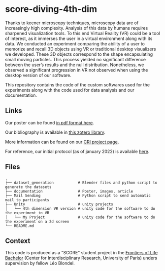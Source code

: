 # score-diving-4th-dim

Thanks to keener microscopy techniques, microscopy data are of increasingly high complexity. Analysis of this data by humans requires sharpened visualization tools. To this end Virtual Reality (VR) could be a tool of interest, as it immerses the user in a virtual environment along with its data. We conducted an experiment comparing the ability of a user to memorize and recall 3D objects using VR or traditional desktop visualizers we developed. These 3D objects correspond to the shape encapsulating small moving particles. This process yielded no significant difference between the user’s results and the null distribution. Nonetheless, we observed a significant progression in VR not observed when using the desktop version of our software.

This repository contains the code of the custom softwares used for the experiments along with the code used for data analysis and our documentation.

## Links

Our poster can be found [in pdf format here](https://drblobfish.github.io/assets/pdf/score/poster.pdf).

Our bibliography is available in [this zotero library](https://www.zotero.org/groups/4625494/score-4d-microscopy/library).

More information can be found on our [CRI project page](https://projects.cri-paris.org/projects/rRiHhgY3/summary).

For reference, our initial protocol (as of january 2022) is available [here](https://docs.google.com/document/d/1nIPCcI1o5f8sB7eeenndRpnXQNSKvKGWUfrj1_Wj8oY/edit?usp=sharing).

## Files

```
.
├── dataset_generation           # Blender files and python script to generate the datasets
├── documentation                # Poster, images, article
├── Mail Sending                 # Python script to send automatic mail to participants
├── Unity                        # unity projects
│   └── 4th dimension VR version # unity code for the software to do the experiment in VR
│   └── My Project               # unity code for the software to do the experiment on a 2d screen
└── README.md
```

## Context

This code is produced as a "SCORE" student project in the [Frontiers of Life Bachelor](https://licence.learningplanetinstitute.org/fr) (Center for Interdisciplinary Research, University of Paris) unders supervision by fellow Léo Blondel.
